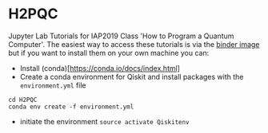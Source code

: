 # H2PQC
Jupyter Lab Tutorials for IAP2019 Class 'How to Program a Quantum Computer'.  The easiest way to access these tutorials is via the [binder image](https://mybinder.org/v2/gh/jacquescarolan/H2PQC.git/master) but if you want to install them on your own machine you can:
- Install (conda)[https://conda.io/docs/index.html]
- Create a conda environment for Qiskit and install packages with the `environment.yml` file


```
cd H2PQC
conda env create -f environment.yml
```
- initiate the environment `source activate Qiskitenv`
